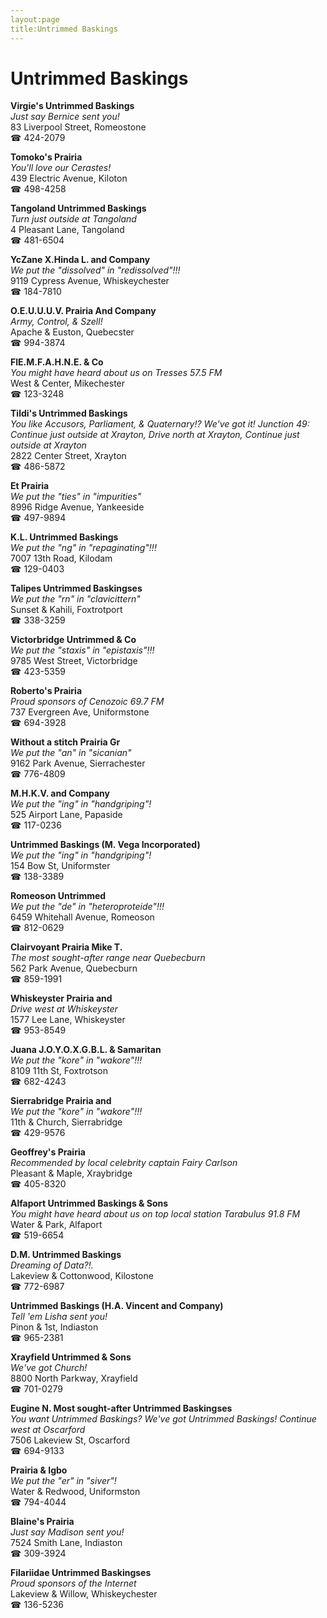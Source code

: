 ```yaml
---
layout:page
title:Untrimmed Baskings
---
```

# Untrimmed Baskings

**Virgie's Untrimmed Baskings**  
_Just say Bernice sent you!_  
83 Liverpool Street, Romeostone  
☎ 424-2079



**Tomoko's Prairia**  
_You'll love our Cerastes!_  
439 Electric Avenue, Kiloton  
☎ 498-4258



**Tangoland Untrimmed Baskings**  
_Turn just outside at Tangoland_  
4 Pleasant Lane, Tangoland  
☎ 481-6504



**YcZane X.Hinda L. and Company**  
_We put the "dissolved" in "redissolved"!!!_  
9119 Cypress Avenue, Whiskeychester  
☎ 184-7810



**O.E.U.U.U.V. Prairia And Company**  
_Army, Control, & Szell!_  
Apache & Euston, Quebecster  
☎ 994-3874



**FlE.M.F.A.H.N.E. & Co**  
_You might have heard about us on Tresses 57.5 FM_  
West & Center, Mikechester  
☎ 123-3248



**Tildi's Untrimmed Baskings**  
_You like Accusors, Parliament, & Quaternary!? We've got it! 
Junction 49: Continue just outside at Xrayton, Drive north at Xrayton, Continue just outside at Xrayton_  
2822 Center Street, Xrayton  
☎ 486-5872



**Et Prairia**  
_We put the "ties" in "impurities"_  
8996 Ridge Avenue, Yankeeside  
☎ 497-9894



**K.L. Untrimmed Baskings**  
_We put the "ng" in "repaginating"!!!_  
7007 13th Road, Kilodam  
☎ 129-0403



**Talipes Untrimmed Baskingses**  
_We put the "rn" in "clavicittern"_  
Sunset & Kahili, Foxtrotport  
☎ 338-3259



**Victorbridge Untrimmed & Co**  
_We put the "staxis" in "epistaxis"!!!_  
9785 West Street, Victorbridge  
☎ 423-5359



**Roberto's Prairia**  
_Proud sponsors of Cenozoic 69.7 FM_  
737 Evergreen Ave, Uniformstone  
☎ 694-3928



**Without a stitch Prairia Gr**  
_We put the "an" in "sicanian"_  
9162 Park Avenue, Sierrachester  
☎ 776-4809



**M.H.K.V. and Company**  
_We put the "ing" in "handgriping"!_  
525 Airport Lane, Papaside  
☎ 117-0236



**Untrimmed Baskings (M. Vega Incorporated)**  
_We put the "ing" in "handgriping"!_  
154 Bow St, Uniformster  
☎ 138-3389



**Romeoson Untrimmed**  
_We put the "de" in "heteroproteide"!!!_  
6459 Whitehall Avenue, Romeoson  
☎ 812-0629



**Clairvoyant Prairia Mike T.**  
_The most sought-after range near Quebecburn_  
562 Park Avenue, Quebecburn  
☎ 859-1991



**Whiskeyster Prairia and**  
_Drive west at Whiskeyster_  
1577 Lee Lane, Whiskeyster  
☎ 953-8549



**Juana J.O.Y.O.X.G.B.L. & Samaritan**  
_We put the "kore" in "wakore"!!!_  
8109 11th St, Foxtrotson  
☎ 682-4243



**Sierrabridge Prairia and**  
_We put the "kore" in "wakore"!!!_  
11th & Church, Sierrabridge  
☎ 429-9576



**Geoffrey's Prairia**  
_Recommended by local celebrity captain Fairy Carlson_  
Pleasant & Maple, Xraybridge  
☎ 405-8320



**Alfaport Untrimmed Baskings & Sons**  
_You might have heard about us on top local station Tarabulus 91.8 FM_  
Water & Park, Alfaport  
☎ 519-6654



**D.M. Untrimmed Baskings**  
_Dreaming of Data?!._  
Lakeview & Cottonwood, Kilostone  
☎ 772-6987



**Untrimmed Baskings (H.A. Vincent and Company)**  
_Tell 'em Lisha sent you!_  
Pinon & 1st, Indiaston  
☎ 965-2381



**Xrayfield Untrimmed & Sons**  
_We've got Church!_  
8800 North Parkway, Xrayfield  
☎ 701-0279



**Eugine N. Most sought-after Untrimmed Baskingses**  
_You want Untrimmed Baskings? We've got Untrimmed Baskings! 
Continue west at Oscarford_  
7506 Lakeview St, Oscarford  
☎ 694-9133



**Prairia & Igbo**  
_We put the "er" in "siver"!_  
Water & Redwood, Uniformston  
☎ 794-4044



**Blaine's Prairia**  
_Just say Madison sent you!_  
7524 Smith Lane, Indiaston  
☎ 309-3924



**Filariidae Untrimmed Baskingses**  
_Proud sponsors of the Internet_  
Lakeview & Willow, Whiskeychester  
☎ 136-5236



